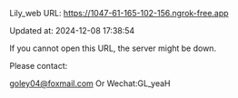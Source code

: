 Lily_web URL: https://1047-61-165-102-156.ngrok-free.app

Updated at: 2024-12-08 17:38:54

If you cannot open this URL, the server might be down.

Please contact: 

goley04@foxmail.com Or Wechat:GL_yeaH